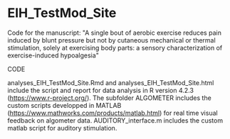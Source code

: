 # EIH_TestMod_Site


Code for the manuscript: "A single bout of aerobic exercise reduces pain induced by blunt pressure but not by cutaneous mechanical or thermal stimulation, solely at exercising body parts: a sensory characterization of exercise-induced hypoalgesia"

CODE

analyses_EIH_TestMod_Site.Rmd and analyses_EIH_TestMod_Site.html include the script and report for data analysis in R version 4.2.3 (https://www.r-project.org/). The subfolder ALGOMETER includes the custom scripts developped in MATLAB (https://www.mathworks.com/products/matlab.html) for real time visual feedback on algometer data. AUDITORY_interface.m includes the custom matlab script for auditory stimulation.
